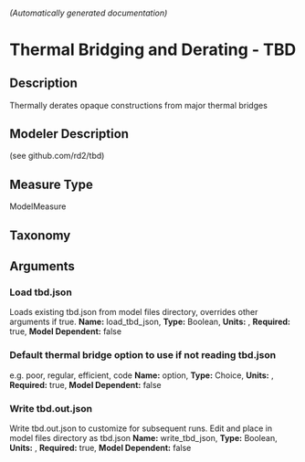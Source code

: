 

###### (Automatically generated documentation)

# Thermal Bridging and Derating - TBD

## Description
Thermally derates opaque constructions from major thermal bridges

## Modeler Description
(see github.com/rd2/tbd)

## Measure Type
ModelMeasure

## Taxonomy


## Arguments


### Load tbd.json
Loads existing tbd.json from model files directory, overrides other arguments if true.
**Name:** load_tbd_json,
**Type:** Boolean,
**Units:** ,
**Required:** true,
**Model Dependent:** false

### Default thermal bridge option to use if not reading tbd.json
e.g. poor, regular, efficient, code
**Name:** option,
**Type:** Choice,
**Units:** ,
**Required:** true,
**Model Dependent:** false

### Write tbd.out.json
Write tbd.out.json to customize for subsequent runs. Edit and place in model files directory as tbd.json
**Name:** write_tbd_json,
**Type:** Boolean,
**Units:** ,
**Required:** true,
**Model Dependent:** false




